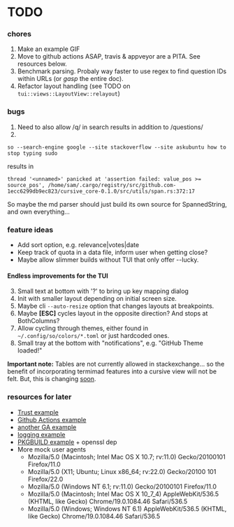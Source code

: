 # TODO

### chores
1. Make an example GIF
2. Move to github actions ASAP, travis & appveyor are a PITA. See resources below.
3. Benchmark parsing. Probaly way faster to use regex to find question IDs
   within URLs (or *gasp* the entire doc).
4. Refactor layout handling (see TODO on `tui::views::LayoutView::relayout`)

### bugs
1. Need to also allow /q/ in search results in addition to /questions/
2.
```
so --search-engine google --site stackoverflow --site askubuntu how to stop typing sudo
```
results in
```
thread '<unnamed>' panicked at 'assertion failed: value_pos >= source_pos', /home/sam/.cargo/registry/src/github.com-1ecc6299db9ec823/cursive_core-0.1.0/src/utils/span.rs:372:17
```
So maybe the md parser should just build its own source for
SpannedString, and own everything...

### feature ideas
- Add sort option, e.g. relevance|votes|date
- Keep track of quota in a data file, inform user when getting close?
- Maybe allow slimmer builds without TUI that only offer --lucky.

#### Endless improvements for the TUI
3. Small text at bottom with '?' to bring up key mapping dialog
1. Init with smaller layout depending on initial screen size.
2. Maybe cli `--auto-resize` option that changes layouts at breakpoints.
5. Maybe **[ESC]** cycles layout in the opposite direction? And stops at
   BothColumns?
6. Allow cycling through themes, either found in `~/.config/so/colors/*.toml`
    or just hardcoded ones.
7. Small tray at the bottom with "notifications", e.g. "GitHub Theme loaded!"

**Important note:** Tables are not currently allowed in stackexchange... so the
benefit of incorporating termimad features into a cursive view will not be felt.
But, this is changing [soon](https://meta.stackexchange.com/q/348746).

### resources for later
- [Trust example](https://github.com/badboy/signify-rs)
- [Github Actions example](https://github.com/extrawurst/gitui)
- [another GA example](https://github.com/casey/just)
- [logging example](https://deterministic.space/rust-cli-tips.html)
- [PKGBUILD example](https://aur.archlinux.org/cgit/aur.git/tree/PKGBUILD?h=gitui) + openssl dep
- More mock user agents
  - Mozilla/5.0 (Macintosh; Intel Mac OS X 10.7; rv:11.0) Gecko/20100101 Firefox/11.0
  - Mozilla/5.0 (X11; Ubuntu; Linux x86_64; rv:22.0) Gecko/20100 101 Firefox/22.0
  - Mozilla/5.0 (Windows NT 6.1; rv:11.0) Gecko/20100101 Firefox/11.0
  - Mozilla/5.0 (Macintosh; Intel Mac OS X 10_7_4) AppleWebKit/536.5 (KHTML, like Gecko) Chrome/19.0.1084.46 Safari/536.5
  - Mozilla/5.0 (Windows; Windows NT 6.1) AppleWebKit/536.5 (KHTML, like Gecko) Chrome/19.0.1084.46 Safari/536.5

